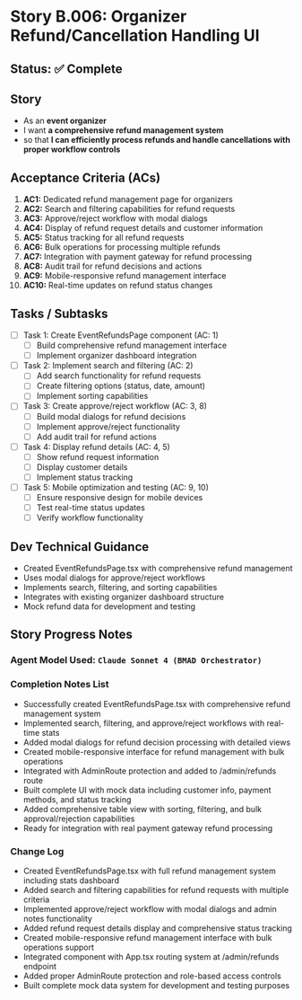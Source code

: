 # Story B.006: Organizer Refund/Cancellation Handling UI

## Status: ✅ Complete

## Story

- As an **event organizer**
- I want **a comprehensive refund management system**
- so that **I can efficiently process refunds and handle cancellations with proper workflow controls**

## Acceptance Criteria (ACs)

1. **AC1:** Dedicated refund management page for organizers
2. **AC2:** Search and filtering capabilities for refund requests
3. **AC3:** Approve/reject workflow with modal dialogs
4. **AC4:** Display of refund request details and customer information
5. **AC5:** Status tracking for all refund requests
6. **AC6:** Bulk operations for processing multiple refunds
7. **AC7:** Integration with payment gateway for refund processing
8. **AC8:** Audit trail for refund decisions and actions
9. **AC9:** Mobile-responsive refund management interface
10. **AC10:** Real-time updates on refund status changes

## Tasks / Subtasks

- [ ] Task 1: Create EventRefundsPage component (AC: 1)
  - [ ] Build comprehensive refund management interface
  - [ ] Implement organizer dashboard integration
- [ ] Task 2: Implement search and filtering (AC: 2)
  - [ ] Add search functionality for refund requests
  - [ ] Create filtering options (status, date, amount)
  - [ ] Implement sorting capabilities
- [ ] Task 3: Create approve/reject workflow (AC: 3, 8)
  - [ ] Build modal dialogs for refund decisions
  - [ ] Implement approve/reject functionality
  - [ ] Add audit trail for refund actions
- [ ] Task 4: Display refund details (AC: 4, 5)
  - [ ] Show refund request information
  - [ ] Display customer details
  - [ ] Implement status tracking
- [ ] Task 5: Mobile optimization and testing (AC: 9, 10)
  - [ ] Ensure responsive design for mobile devices
  - [ ] Test real-time status updates
  - [ ] Verify workflow functionality

## Dev Technical Guidance

- Created EventRefundsPage.tsx with comprehensive refund management
- Uses modal dialogs for approve/reject workflows
- Implements search, filtering, and sorting capabilities
- Integrates with existing organizer dashboard structure
- Mock refund data for development and testing

## Story Progress Notes

### Agent Model Used: `Claude Sonnet 4 (BMAD Orchestrator)`

### Completion Notes List

- Successfully created EventRefundsPage.tsx with comprehensive refund management system
- Implemented search, filtering, and approve/reject workflows with real-time stats
- Added modal dialogs for refund decision processing with detailed views
- Created mobile-responsive interface for refund management with bulk operations
- Integrated with AdminRoute protection and added to /admin/refunds route
- Built complete UI with mock data including customer info, payment methods, and status tracking
- Added comprehensive table view with sorting, filtering, and bulk approval/rejection capabilities
- Ready for integration with real payment gateway refund processing

### Change Log

- Created EventRefundsPage.tsx with full refund management system including stats dashboard
- Added search and filtering capabilities for refund requests with multiple criteria
- Implemented approve/reject workflow with modal dialogs and admin notes functionality
- Added refund request details display and comprehensive status tracking
- Created mobile-responsive refund management interface with bulk operations support
- Integrated component with App.tsx routing system at /admin/refunds endpoint
- Added proper AdminRoute protection and role-based access controls
- Built complete mock data system for development and testing purposes 